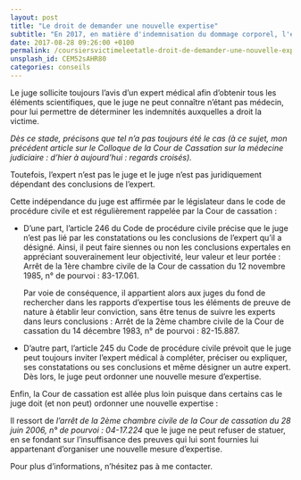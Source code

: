 ```yaml
---
layout: post
title: "Le droit de demander une nouvelle expertise"
subtitle: "En 2017, en matière d'indemnisation du dommage corporel, l'expertise médicale à un rôle central et determinant"
date: 2017-08-28 09:26:00 +0100
permalink: /coursiersvictimeleetatle-droit-de-demander-une-nouvelle-expertise/
unsplash_id: CEM52sAHR80
categories: conseils
---
```


Le juge sollicite toujours l’avis d’un expert médical afin d’obtenir tous les éléments scientifiques, que le juge ne peut connaître n’étant pas médecin, pour lui permettre de déterminer les indemnités auxquelles a droit la victime.

_Dès ce stade, précisons que tel n’a pas toujours été le cas (à ce sujet, mon précédent article sur le Colloque de la Cour de Cassation sur la médecine judiciaire : d’hier à aujourd’hui : regards croisés)._

Toutefois, l’expert n’est pas le juge et le juge n’est pas juridiquement dépendant des conclusions de l’expert.

Cette indépendance du juge est affirmée par le législateur dans le code de procédure civile et est régulièrement rappelée par la Cour de cassation :

- D’une part, l’article 246 du Code de procédure civile précise que le juge n’est pas lié par les constatations ou les conclusions de l’expert qu’il a désigné.
  Ainsi, il peut faire siennes ou non les conclusions expertales en appréciant souverainement leur objectivité, leur valeur et leur portée : Arrêt de la 1ère chambre civile de la Cour de cassation du 12 novembre 1985, n° de pourvoi : 83-17.061.

  Par voie de conséquence, il appartient alors aux juges du fond de rechercher dans les rapports d’expertise tous les éléments de preuve de nature à établir leur conviction, sans être tenus de suivre les experts dans leurs conclusions : Arrêt de la 2ème chambre civile de la Cour de cassation du 14 décembre 1983, n° de pourvoi : 82-15.887.

- D’autre part, l’article 245 du Code de procédure civile prévoit que le juge peut toujours inviter l’expert médical à compléter, préciser ou expliquer, ses constatations ou ses conclusions et même désigner un autre expert.
  Dès lors, le juge peut ordonner une nouvelle mesure d’expertise.

Enfin, la Cour de cassation est allée plus loin puisque dans certains cas le juge doit (et non peut) ordonner une nouvelle expertise :

Il ressort de *l’arrêt de la 2ème chambre civile de la Cour de cassation du 28 juin 2006, n° de pourvoi : 04-17.224* que le juge ne peut refuser de statuer, en se fondant sur l’insuffisance des preuves qui lui sont fournies lui appartenant d’organiser une nouvelle mesure d’expertise.

Pour plus d’informations, n’hésitez pas à me contacter.

